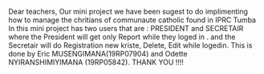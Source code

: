 Dear teachers, Our mini project we have been sugest to do
implimenting how to manage the chritians of communaute catholic found in IPRC Tumba
In this mini project has two users that are : PRESIDENT and SECRETAIR where the 
President will get only Report while they loged in .
and the Secretair will do Registration new kriste, Delete, Edit while logedin.
This is done by Eric MUSENGIMANA(19RP07904) and Odette NYIRANSHIMIYIMANA (19RP05842).
THANK YOU !!!!
